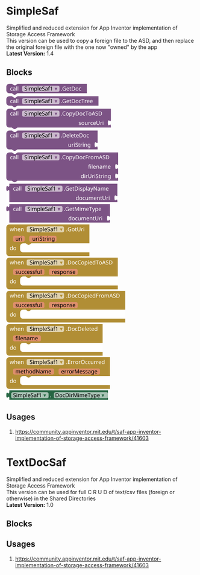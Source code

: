 # SimpleSaf
Simplified and reduced extension for App Inventor implementation of Storage Access Framework <br>
This version can be used to copy a foreign file to the ASD, and then replace the original foreign file with the one now "owned" by the app<br>
**Latest Version:** 1.4

## Blocks
<img src="https://github.com/TIMAI2/SimpleSaf/blob/main/images/simplesaf/GetDoc_Method.png"/><br>
<img src="https://github.com/TIMAI2/SimpleSaf/blob/main/images/simplesaf/GetDocTree_Method.png"/><br>
<img src="https://github.com/TIMAI2/SimpleSaf/blob/main/images/simplesaf/CopyDocToASD_Method.png"/><br>
<img src="https://github.com/TIMAI2/SimpleSaf/blob/main/images/simplesaf/DeleteDoc_Method.png"/><br>
<img src="https://github.com/TIMAI2/SimpleSaf/blob/main/images/simplesaf/CopyDocFromASD_Method.png"/><br>
<img src="https://github.com/TIMAI2/SimpleSaf/blob/main/images/simplesaf/GetDisplayName_Method.png"/><br>
<img src="https://github.com/TIMAI2/SimpleSaf/blob/main/images/simplesaf/GetMimeType_Method.png"/><br>
<img src="https://github.com/TIMAI2/SimpleSaf/blob/main/images/simplesaf/GotUri_Event.png"/><br>
<img src="https://github.com/TIMAI2/SimpleSaf/blob/main/images/simplesaf/DocCopiedToASD_Event.png"/><br>
<img src="https://github.com/TIMAI2/SimpleSaf/blob/main/images/simplesaf/DocCopiedFromASD_Event.png"/><br>
<img src="https://github.com/TIMAI2/SimpleSaf/blob/main/images/simplesaf/DocDeleted_Event.png"/><br>
<img src="https://github.com/TIMAI2/SimpleSaf/blob/main/images/simplesaf/ErrorOccurred_Event.png"/><br>
<img src="https://github.com/TIMAI2/SimpleSaf/blob/main/images/simplesaf/DocDirMimeType_Get_Property.png"/><br>

## Usages
1) https://community.appinventor.mit.edu/t/saf-app-inventor-implementation-of-storage-access-framework/41603

# TextDocSaf
Simplified and reduced extension for App Inventor implementation of Storage Access Framework <br>
This version can be used for full C R U D of text/csv files (foreign or otherwise) in the Shared Directories<br>
**Latest Version:** 1.0

## Blocks




## Usages
1) https://community.appinventor.mit.edu/t/saf-app-inventor-implementation-of-storage-access-framework/41603



